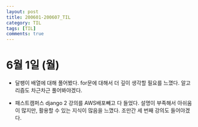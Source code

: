 ```yaml
---
layout: post
title: 200601-200607_TIL
category: TIL
tags: [TIL]
comments: true
---
```

6월 1일 (월)
=========
- 달팽이 배열에 대해 풀어봤다. for문에 대해서 더 깊이 생각할 필요를 느꼈다. 알고리즘도 차근차근 풀어봐야겠다.

- 패스트캠퍼스 django 2 강의를 AWS배포빼고 다 들었다. 설명이 부족해서 아쉬움이 많지만, 활용할 수 있는 지식이 많음을 느꼈다. 조만간 세 번째 강의도 들어야겠다.
